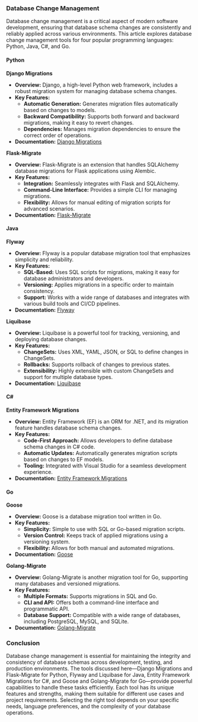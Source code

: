 ### Database Change Management

Database change management is a critical aspect of modern software development, ensuring that database schema changes are consistently and reliably applied across various environments. This article explores database change management tools for four popular programming languages: Python, Java, C#, and Go.

#### Python

**Django Migrations**

- **Overview:** Django, a high-level Python web framework, includes a robust migration system for managing database schema changes.
- **Key Features:** 
  - **Automatic Generation:** Generates migration files automatically based on changes to models.
  - **Backward Compatibility:** Supports both forward and backward migrations, making it easy to revert changes.
  - **Dependencies:** Manages migration dependencies to ensure the correct order of operations.
- **Documentation:** [Django Migrations](https://docs.djangoproject.com/en/5.0/topics/migrations/)

**Flask-Migrate**

- **Overview:** Flask-Migrate is an extension that handles SQLAlchemy database migrations for Flask applications using Alembic.
- **Key Features:**
  - **Integration:** Seamlessly integrates with Flask and SQLAlchemy.
  - **Command-Line Interface:** Provides a simple CLI for managing migrations.
  - **Flexibility:** Allows for manual editing of migration scripts for advanced scenarios.
- **Documentation:** [Flask-Migrate](https://flask-migrate.readthedocs.io/en/latest/)

#### Java

**Flyway**

- **Overview:** Flyway is a popular database migration tool that emphasizes simplicity and reliability.
- **Key Features:**
  - **SQL-Based:** Uses SQL scripts for migrations, making it easy for database administrators and developers.
  - **Versioning:** Applies migrations in a specific order to maintain consistency.
  - **Support:** Works with a wide range of databases and integrates with various build tools and CI/CD pipelines.
- **Documentation:** [Flyway](https://flywaydb.org/)

**Liquibase**

- **Overview:** Liquibase is a powerful tool for tracking, versioning, and deploying database changes.
- **Key Features:**
  - **ChangeSets:** Uses XML, YAML, JSON, or SQL to define changes in ChangeSets.
  - **Rollbacks:** Supports rollback of changes to previous states.
  - **Extensibility:** Highly extensible with custom ChangeSets and support for multiple database types.
- **Documentation:** [Liquibase](https://www.liquibase.com/)

#### C#

**Entity Framework Migrations**

- **Overview:** Entity Framework (EF) is an ORM for .NET, and its migration feature handles database schema changes.
- **Key Features:**
  - **Code-First Approach:** Allows developers to define database schema changes in C# code.
  - **Automatic Updates:** Automatically generates migration scripts based on changes to EF models.
  - **Tooling:** Integrated with Visual Studio for a seamless development experience.
- **Documentation:** [Entity Framework Migrations](https://learn.microsoft.com/en-us/aspnet/mvc/overview/older-versions/hands-on-labs/aspnet-mvc-4-entity-framework-scaffolding-and-migrations)

#### Go

**Goose**

- **Overview:** Goose is a database migration tool written in Go.
- **Key Features:**
  - **Simplicity:** Simple to use with SQL or Go-based migration scripts.
  - **Version Control:** Keeps track of applied migrations using a versioning system.
  - **Flexibility:** Allows for both manual and automated migrations.
- **Documentation:** [Goose](https://github.com/pressly/goose)

**Golang-Migrate**

- **Overview:** Golang-Migrate is another migration tool for Go, supporting many databases and versioned migrations.
- **Key Features:**
  - **Multiple Formats:** Supports migrations in SQL and Go.
  - **CLI and API:** Offers both a command-line interface and programmatic API.
  - **Database Support:** Compatible with a wide range of databases, including PostgreSQL, MySQL, and SQLite.
- **Documentation:** [Golang-Migrate](https://github.com/golang-migrate/migrate)

### Conclusion

Database change management is essential for maintaining the integrity and consistency of database schemas across development, testing, and production environments. The tools discussed here—Django Migrations and Flask-Migrate for Python, Flyway and Liquibase for Java, Entity Framework Migrations for C#, and Goose and Golang-Migrate for Go—provide powerful capabilities to handle these tasks efficiently. Each tool has its unique features and strengths, making them suitable for different use cases and project requirements. Selecting the right tool depends on your specific needs, language preferences, and the complexity of your database operations.
